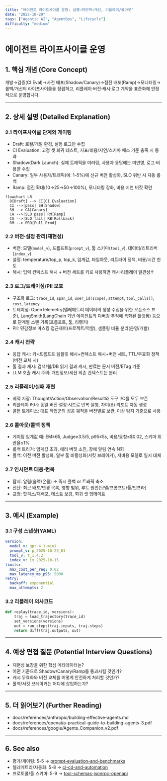 ```yaml
---
title: "에이전트 라이프사이클 운영: 실행→피드백→개선, 리플레이/롤아웃"
date: "2025-10-29"
tags: ["Agentic AI", "AgentOps", "Lifecycle"]
difficulty: "medium"
---
```


# 에이전트 라이프사이클 운영

## 1. 핵심 개념 (Core Concept)

개발→검증(CI Eval)→사전 배포(Shadow/Canary)→점진 배포(Ramp)→모니터링→롤백/개선의 라이프사이클을 정립하고, 리플레이·버전·캐시·로그 계약을 표준화해 안정적으로 운영합니다.

---

## 2. 상세 설명 (Detailed Explanation)

### 2.1 라이프사이클 단계와 게이팅
- Draft: 로컬/개발 환경, 실험 로그만 수집
- CI Evaluation: 고정 셋 회귀 테스트, 지표/비용/지연/스키마 패스 기준 충족 시 통과
- Shadow(Dark Launch): 실제 트래픽을 미러링, 사용자 응답에는 미반영, 로그·비용만 수집
- Canary: 일부 사용자/트래픽(예: 1–5%)에 신규 버전 활성화, SLO 위반 시 자동 롤백
- Ramp: 점진 확대(10→25→50→100%), 모니터링 강화, 비용·지연 버짓 확인

```mermaid
flowchart LR
  D[Draft] --> CI[CI Evaluation]
  CI -->|pass| SH[Shadow]
  SH --> CA[Canary]
  CA -->|SLO pass| RM[Ramp]
  CA -->|SLO fail| RB[Rollback]
  RM --> PRD[Full Prod]
```

### 2.2 버전·설정 관리(재현성)
- 버전: 모델(`model_v`), 프롬프트(`prompt_v`), 툴 스키마(`tool_v`), 데이터/리트리버(`index_v`)
- 설정: temperature/top_p, top_k, 임계값, 타임아웃, 리트라이 정책, 비용/시간 한도
- 해시: 입력 컨텍스트 해시 + 버전 세트를 키로 사용하면 캐시·리플레이 일관성↑

### 2.3 로그/트레이싱/PII 보호
- 구조화 로그: `trace_id`, `span_id`, `user_id(scope)`, `attempt`, `tool_calls[]`, `cost`, `latency`
- 트레이싱: OpenTelemetry(텔레메트리 데이터의 생성·수집을 위한 오픈소스 표준), LangSmith(LangChain 기반 에이전트의 디버깅·추적에 특화된 플랫폼) 등으로 단계별 스팬 기록(프롬프트, 툴, 리랭커)
- PII: 민감정보 마스킹·접근제어(프로젝트/역할), 샘플링 비율 분리(운영/개발)

### 2.4 캐시 전략
- 응답 캐시: 키=프롬프트 템플릿 해시+컨텍스트 해시+버전 세트, TTL/무효화 정책(버전 교체 시)
- 툴 결과 캐시: 검색/웹/DB 읽기 결과 캐시, 만료는 문서 버전/ETag 기준
- LLM 호출 캐시 주의: 개인정보/세션 의존 컨텍스트는 분리

### 2.5 리플레이/실패 재현
- 궤적 저장: Thought/Action/Observation/Result와 도구 I/O를 모두 보존
- 리플레이 러너: 동일 버전·설정·시드로 반복 실행, 차이(Δ) 리포트 자동 생성
- 골든 트레이스: 대표 작업군의 성공 궤적을 버전별로 보관, 이상 탐지 기준으로 사용

### 2.6 롤아웃/롤백 정책
- 게이팅 임계값 예: EM≥65, Judge≥3.5/5, p95≤5s, 비용/요청≤$0.02, 스키마 위반율≤1%
- 롤백 트리거: 임계값 초과, 에러 버짓 소진, 장애 알림 연속 N회
- 폴백: 이전 버전 활성화, 일부 툴 비활성화(서킷 브레이커), 저비용 모델로 일시 대체

### 2.7 인시던트 대응·런북
- 탐지: 알림(슬랙/온콜) → 즉시 폴백 or 트래픽 축소
- 진단: 최근 배포/변경 목록, 영향 범위, 루트 원인(모델/프롬프트/툴/인프라)
- 교정: 핫픽스/재배포, 테스트 보강, 회귀 셋 업데이트

---

## 3. 예시 (Example)

### 3.1 구성 스냅샷(YAML)
```yaml
version:
  model_v: gpt-4.1-mini
  prompt_v: p_2025-10-29_01
  tool_v: t_1.4.2
  index_v: ix_2025-10-15
limits:
  max_cost_per_req: 0.02
  max_latency_ms_p95: 5000
retry:
  backoff: exponential
  max_attempts: 2
```

### 3.2 리플레이 의사코드
```python
def replay(trace_id, versions):
    traj = load_trajectory(trace_id)
    set_versions(versions)
    out = run_steps(traj.inputs, traj.steps)
    return diff(traj.outputs, out)
```

---

## 4. 예상 면접 질문 (Potential Interview Questions)

- 재현성 보장을 위한 핵심 메타데이터는?
- 어떤 기준으로 Shadow/Canary/Ramp를 통과시킬 것인가?
- 캐시 무효화와 버전 교체를 어떻게 안전하게 처리할 것인가?
- 폴백/서킷 브레이커는 어디에 삽입하는가?

---

## 5. 더 읽어보기 (Further Reading)

- docs/references/anthropic/building-effective-agents.md
- docs/references/openai/a-practical-guide-to-building-agents-3.pdf
- docs/references/google/Agents_Companion_v2.pdf

---

## 6. See also

- 평가/게이팅: 5-5 → [prompt-evaluation-and-benchmarks](../5-5-프롬프트-엔지니어링-and-평가/prompt-evaluation-and-benchmarks.md)
- 텔레메트리/자동화: 5-8 → [ci-cd-and-automation](../5-8-데이터-and-인프라/ci-cd-and-automation.md)
- 프로토콜/툴 스키마: 5-9 → [tool-schemas-jsonrpc-openapi](../5-9-보안-and-프로토콜/tool-schemas-jsonrpc-openapi.md)
